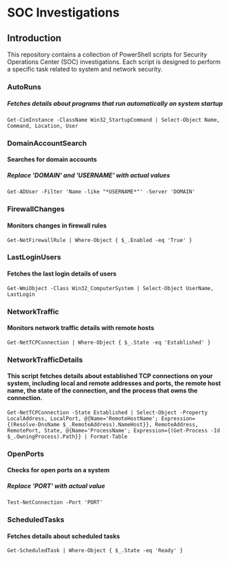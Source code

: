 # SOC Investigations

## Introduction

This repository contains a collection of PowerShell scripts for Security Operations Center (SOC) investigations. Each script is designed to perform a specific task related to system and network security.

### AutoRuns
##### Fetches details about programs that run automatically on system startup
`Get-CimInstance -ClassName Win32_StartupCommand | Select-Object Name, Command, Location, User`

### DomainAccountSearch
#### Searches for domain accounts
##### Replace 'DOMAIN' and 'USERNAME' with actual values
`Get-ADUser -Filter 'Name -like "*USERNAME*"' -Server 'DOMAIN'`

### FirewallChanges
#### Monitors changes in firewall rules
`Get-NetFirewallRule | Where-Object { $_.Enabled -eq 'True' }`

### LastLoginUsers
#### Fetches the last login details of users
`Get-WmiObject -Class Win32_ComputerSystem | Select-Object UserName, LastLogin`

### NetworkTraffic
#### Monitors network traffic details with remote hosts
`Get-NetTCPConnection | Where-Object { $_.State -eq 'Established' }`

### NetworkTrafficDetails
#### This script fetches details about established TCP connections on your system, including local and remote addresses and ports, the remote host name, the state of the connection, and the process that owns the connection.

`Get-NetTCPConnection -State Established | Select-Object -Property LocalAddress, LocalPort, @{Name='RemoteHostName'; Expression={(Resolve-DnsName $_.RemoteAddress).NameHost}}, RemoteAddress, RemotePort, State, @{Name='ProcessName'; Expression={(Get-Process -Id $_.OwningProcess).Path}} | Format-Table`

### OpenPorts
#### Checks for open ports on a system
##### Replace 'PORT' with actual value
`Test-NetConnection -Port 'PORT'`

### ScheduledTasks
#### Fetches details about scheduled tasks
`Get-ScheduledTask | Where-Object { $_.State -eq 'Ready' }`

